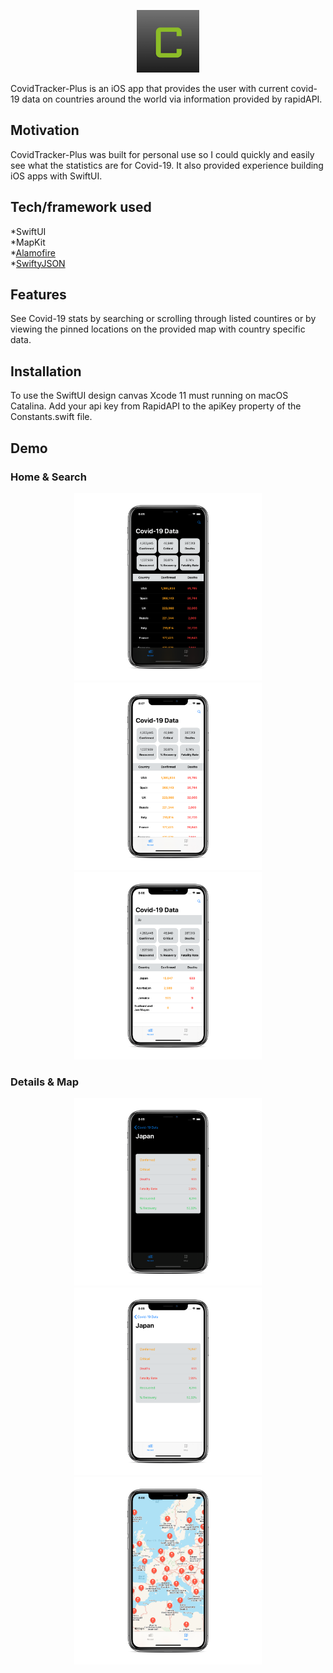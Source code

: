 <p align="center">
  <img src="/mockup/AppIcon.png?raw=true" width="100" height="100" alt="CovidTracker-Plus App Icon"/>
</p>

CovidTracker-Plus is an iOS app that provides the user with current covid-19 data on countries around the world via information provided by rapidAPI.

## Motivation
CovidTracker-Plus was built for personal use so I could quickly and easily see what the statistics are for Covid-19. It also provided experience building iOS apps with SwiftUI.

## Tech/framework used
*SwiftUI <br />
*MapKit <br />
*[Alamofire](https://github.com/Alamofire/Alamofire) <br />
*[SwiftyJSON](https://github.com/SwiftyJSON/SwiftyJSON) <br />

## Features
See Covid-19 stats by searching or scrolling through listed countires or by viewing the pinned locations on the provided map with country specific data.

## Installation
To use the SwiftUI design canvas Xcode 11 must running on macOS Catalina. Add your api key from RapidAPI to the apiKey property of the Constants.swift file.

## Demo

### Home & Search
<p align="center">
  <img src="/mockup/home-dark.png?raw=true" width="300" height="300" alt="Home Screen Dark"/>
  <img src="/mockup/home-light.png?raw=true" width="300" height="300" alt="Home Screen Light"/>
  <img src="/mockup/search-light.png?raw=true" width="300" height="300" alt="Search Screen Light"/>
</p>

### Details & Map
<p align="center">
  <img src="/mockup/details.dark.png?raw=true" width="300" height="300" alt="Covid Details Screen Dark"/>
  <img src="/mockup/details.light.png?raw=true" width="300" height="300" alt="Covid Details Screen Light"/>
  <img src="/mockup/map-light.png?raw=true" width="300" height="300" alt="Covid Details Map Screen Light"/>
</p>
